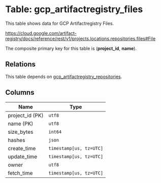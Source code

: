 # Table: gcp_artifactregistry_files

This table shows data for GCP Artifactregistry Files.

https://cloud.google.com/artifact-registry/docs/reference/rest/v1/projects.locations.repositories.files#File

The composite primary key for this table is (**project_id**, **name**).

## Relations

This table depends on [gcp_artifactregistry_repositories](gcp_artifactregistry_repositories).

## Columns

| Name          | Type          |
| ------------- | ------------- |
|project_id (PK)|`utf8`|
|name (PK)|`utf8`|
|size_bytes|`int64`|
|hashes|`json`|
|create_time|`timestamp[us, tz=UTC]`|
|update_time|`timestamp[us, tz=UTC]`|
|owner|`utf8`|
|fetch_time|`timestamp[us, tz=UTC]`|